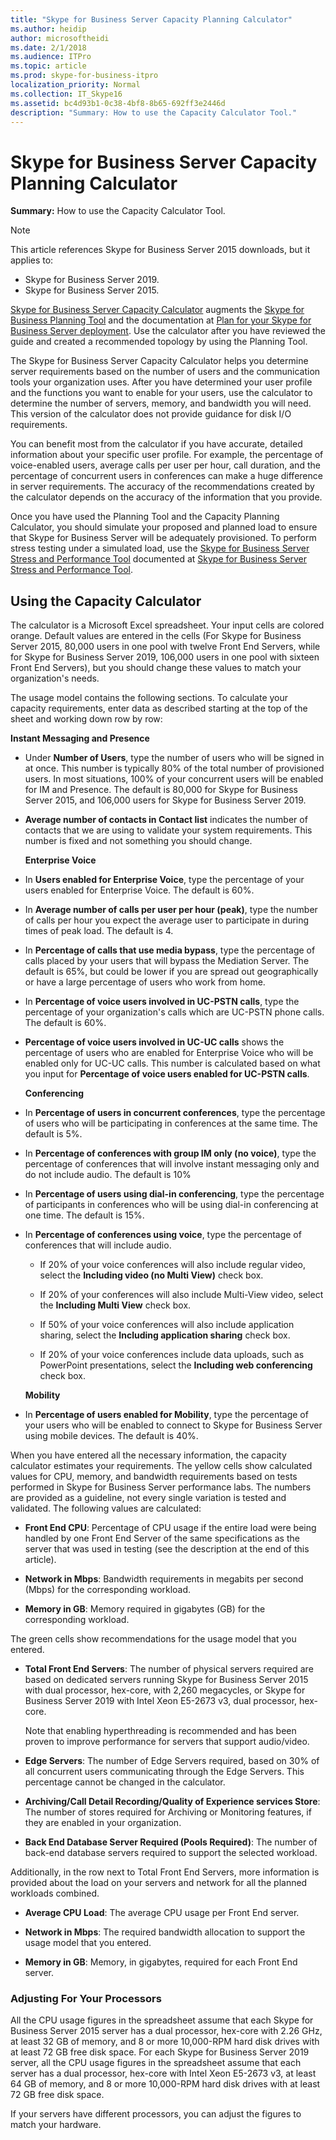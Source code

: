```yaml
---
title: "Skype for Business Server Capacity Planning Calculator"
ms.author: heidip
author: microsoftheidi
ms.date: 2/1/2018
ms.audience: ITPro
ms.topic: article
ms.prod: skype-for-business-itpro
localization_priority: Normal
ms.collection: IT_Skype16
ms.assetid: bc4d93b1-0c38-4bf8-8b65-692ff3e2446d
description: "Summary: How to use the Capacity Calculator Tool."
---
```


# Skype for Business Server Capacity Planning Calculator
 
**Summary:** How to use the Capacity Calculator Tool.

> [!NOTE]
> This article references Skype for Business Server 2015 downloads, but it applies to:
> - Skype for Business Server 2019.
> - Skype for Business Server 2015.
  
[Skype for Business Server Capacity Calculator](https://www.microsoft.com/en-us/download/details.aspx?id=51196) augments the [Skype for Business Planning Tool](https://www.microsoft.com/en-us/download/details.aspx?id=50357) and the documentation at [Plan for your Skype for Business Server deployment](https://technet.microsoft.com/en-us/library/dn951427). Use the calculator after you have reviewed the guide and created a recommended topology by using the Planning Tool.
  
The Skype for Business Server Capacity Calculator helps you determine server requirements based on the number of users and the communication tools your organization uses. After you have determined your user profile and the functions you want to enable for your users, use the calculator to determine the number of servers, memory, and bandwidth you will need. This version of the calculator does not provide guidance for disk I/O requirements.
  
You can benefit most from the calculator if you have accurate, detailed information about your specific user profile. For example, the percentage of voice-enabled users, average calls per user per hour, call duration, and the percentage of concurrent users in conferences can make a huge difference in server requirements. The accuracy of the recommendations created by the calculator depends on the accuracy of the information that you provide.
  
Once you have used the Planning Tool and the Capacity Planning Calculator, you should simulate your proposed and planned load to ensure that Skype for Business Server will be adequately provisioned. To perform stress testing under a simulated load, use the [Skype for Business Server Stress and Performance Tool](https://www.microsoft.com/en-us/download/details.aspx?id=50367) documented at [Skype for Business Server Stress and Performance Tool](https://technet.microsoft.com/en-us/library/mt631400.aspx).
  
## Using the Capacity Calculator

The calculator is a Microsoft Excel spreadsheet. Your input cells are colored orange. Default values are entered in the cells (For Skype for Business Server 2015, 80,000 users in one pool with twelve Front End Servers, while for Skype for Business Server 2019, 106,000 users in one pool with sixteen Front End Servers), but you should change these values to match your organization's needs.
  
The usage model contains the following sections. To calculate your capacity requirements, enter data as described starting at the top of the sheet and working down row by row: 
  
 **Instant Messaging and Presence**
  
- Under **Number of Users**, type the number of users who will be signed in at once. This number is typically 80% of the total number of provisioned users. In most situations, 100% of your concurrent users will be enabled for IM and Presence. The default is 80,000 for Skype for Business Server 2015, and 106,000 users for Skype for Business Server 2019.
    
- **Average number of contacts in Contact list** indicates the number of contacts that we are using to validate your system requirements. This number is fixed and not something you should change.
    
  **Enterprise Voice**
  
- In **Users enabled for Enterprise Voice**, type the percentage of your users enabled for Enterprise Voice. The default is 60%. 
    
- In **Average number of calls per user per hour (peak)**, type the number of calls per hour you expect the average user to participate in during times of peak load. The default is 4. 
    
- In **Percentage of calls that use media bypass**, type the percentage of calls placed by your users that will bypass the Mediation Server. The default is 65%, but could be lower if you are spread out geographically or have a large percentage of users who work from home.
    
- In **Percentage of voice users involved in UC-PSTN calls**, type the percentage of your organization's calls which are UC-PSTN phone calls. The default is 60%.
    
- **Percentage of voice users involved in UC-UC calls** shows the percentage of users who are enabled for Enterprise Voice who will be enabled only for UC-UC calls. This number is calculated based on what you input for **Percentage of voice users enabled for UC-PSTN calls**. 
    
  **Conferencing**
  
- In **Percentage of users in concurrent conferences**, type the percentage of users who will be participating in conferences at the same time. The default is 5%. 
    
- In **Percentage of conferences with group IM only (no voice)**, type the percentage of conferences that will involve instant messaging only and do not include audio. The default is 10%
    
- In **Percentage of users using dial-in conferencing**, type the percentage of participants in conferences who will be using dial-in conferencing at one time. The default is 15%.
    
- In **Percentage of conferences using voice**, type the percentage of conferences that will include audio. 
    
  - If 20% of your voice conferences will also include regular video, select the **Including video (no Multi View)** check box.
    
  - If 20% of your conferences will also include Multi-View video, select the **Including Multi View** check box.
    
  - If 50% of your voice conferences will also include application sharing, select the **Including application sharing** check box.
    
  - If 20% of your voice conferences include data uploads, such as PowerPoint presentations, select the **Including web conferencing** check box.
    
  **Mobility**
  
- In **Percentage of users enabled for Mobility**, type the percentage of your users who will be enabled to connect to Skype for Business Server using mobile devices. The default is 40%. 
    
When you have entered all the necessary information, the capacity calculator estimates your requirements. The yellow cells show calculated values for CPU, memory, and bandwidth requirements based on tests performed in Skype for Business Server performance labs. The numbers are provided as a guideline, not every single variation is tested and validated. The following values are calculated: 
  
- **Front End CPU**: Percentage of CPU usage if the entire load were being handled by one Front End Server of the same specifications as the server that was used in testing (see the description at the end of this article).
    
- **Network in Mbps**: Bandwidth requirements in megabits per second (Mbps) for the corresponding workload.
    
- **Memory in GB**: Memory required in gigabytes (GB) for the corresponding workload.
    
The green cells show recommendations for the usage model that you entered. 
  
- **Total Front End Servers**: The number of physical servers required are based on dedicated servers running Skype for Business Server 2015 with dual processor, hex-core, with 2,260 megacycles, or Skype for Business Server 2019 with Intel Xeon E5-2673 v3, dual processor, hex-core.
    
    Note that enabling hyperthreading is recommended and has been proven to improve performance for servers that support audio/video.
    
- **Edge Servers**: The number of Edge Servers required, based on 30% of all concurrent users communicating through the Edge Servers. This percentage cannot be changed in the calculator. 
    
- **Archiving/Call Detail Recording/Quality of Experience services Store**: The number of stores required for Archiving or Monitoring features, if they are enabled in your organization.
    
- **Back End Database Server Required (Pools Required)**: The number of back-end database servers required to support the selected workload.
    
Additionally, in the row next to Total Front End Servers, more information is provided about the load on your servers and network for all the planned workloads combined.
  
- **Average CPU Load**: The average CPU usage per Front End server.
    
- **Network in Mbps**: The required bandwidth allocation to support the usage model that you entered.
    
- **Memory in GB**: Memory, in gigabytes, required for each Front End server.
    
### Adjusting For Your Processors

All the CPU usage figures in the spreadsheet assume that each Skype for Business Server 2015 server has a dual processor, hex-core with 2.26 GHz, at least 32 GB of memory, and 8 or more 10,000-RPM hard disk drives with at least 72 GB free disk space. For each Skype for Business Server 2019 server, all the CPU usage figures in the spreadsheet assume that each server has a dual processor, hex-core with Intel Xeon E5-2673 v3, at least 64 GB of memory, and 8 or more 10,000-RPM hard disk drives with at least 72 GB free disk space.
  
If your servers have different processors, you can adjust the figures to match your hardware.
  
